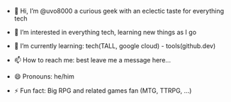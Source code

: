 - 👋 Hi, I’m @uvo8000 a curious geek with an eclectic taste for everything tech
  
- 👀 I’m interested in everything tech, learning new things as I go 
- 🌱 I’m currently learning: tech(TALL, google cloud) - tools(github.dev)
<!---
- 💞️ I’m looking to collaborate on ...
--->
- 📫 How to reach me: best leave me a message here...
- 😄 Pronouns: he/him
  
- ⚡ Fun fact: Big RPG and related games fan (MTG, TTRPG, ...)

<!---
uvo8000/uvo8000 is a ✨ special ✨ repository because its `README.md` (this file) appears on your GitHub profile.
You can click the Preview link to take a look at your changes.
--->
